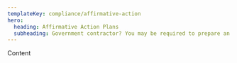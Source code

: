 ```yaml
---
templateKey: compliance/affirmative-action
hero:
  heading: Affirmative Action Plans
  subheading: Government contractor? You may be required to prepare an AAP.
---
```

Content
